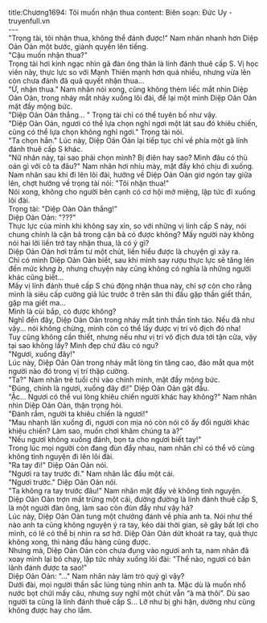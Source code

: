 title:Chương1694: Tôi muốn nhận thua
content:
Biên soạn: Đức Uy - truyenfull.vn<br>---<br>"Trọng tài, tôi nhận thua, không thể đánh được!" Nam nhân nhanh hơn Diệp Oản Oản một bước, giành quyền lên tiếng.<br>"Cậu muốn nhận thua?"<br>Trọng tài hơi kinh ngạc nhìn gã đàn ông thân là lính đánh thuê cấp S. Vị học viên này, thực lực so với Mạnh Thiên mạnh hơn quá nhiều, nhưng vừa lên còn chưa đánh đã quả quyết nhận thua…<br>"Ừ, nhận thua." Nam nhân nói xong, cũng không thèm liếc mắt nhìn Diệp Oản Oản, trong nháy mắt nhảy xuống lôi đài, để lại một mình Diệp Oản Oản mặt đầy mộng bức.<br>"Diệp Oản Oản thắng... " Trọng tài chỉ có thể tuyên bố như vậy.<br>"Diệp Oản Oản, ngươi có thể lựa chọn nghỉ ngơi một lát sau đó khiêu chiến, cũng có thể lựa chọn không nghỉ ngơi." Trọng tài nói.<br>"Ta chọn hắn." Lúc này, Diệp Oản Oản lại tiếp tục chỉ về phía một gã lính đánh thuê cấp S khác.<br>"Nữ nhân này, tại sao phải chọn mình? Bị điên hay sao? Mình đâu có thù oán gì với cô ta đâu?" Nam nhân hơi nhíu mày, mặt đầy khó chịu đi xuống.<br>Nam nhân sau khi đi lên lôi đài, hướng về Diệp Oản Oản giơ ngón tay giữa lên, chợt hướng về trọng tài nói: "Tôi nhận thua!"<br>Nói xong, không cho người bên cạnh có cơ hội mở miệng, lập tức đi xuống lôi đài.<br>Trọng tài: "Diệp Oản Oản thắng!"<br>Diệp Oản Oản: "???"<br>Thực lực của mình khi không say xỉn, so với những vị lính cấp S này, nói chung chính là cặn bã trong cặn bã có được không? Mấy người này không nói hai lời liền trở tay nhận thua, là có ý gì?<br>Diệp Oản Oản hơi trầm tư một chút, liền hiểu được là chuyện gì xảy ra.<br>Chỉ có mình Diệp Oản Oản biết, sau khi mình say rượu thực lực sẽ tăng lên đến mức kh*ng b*, nhưng chuyện này cũng không có nghĩa là những người khác cũng biết…<br>Mấy vị lính đánh thuê cấp S chủ động nhận thua này, chỉ sợ còn cho rằng mình là siêu cấp cường giả lúc trước ở trên sân thi đấu gặp thần giết thần, gặp ma giết ma…<br>Mình là cùi bắp, có được không?<br>Nghĩ đến đây, Diệp Oản Oản trong nháy mắt tinh thần tỉnh táo. Nếu đã như vậy... nói không chừng, mình còn có thể lấy được vị trí vô địch đó nha!<br>Tuy cũng không cần thiết, nhưng nếu như vị trí vô địch đưa tới tận cửa, vậy tại sao không lấy? Mình đẹp chứ đâu có ngu?<br>"Ngươi, xuống đây!"<br>Lúc này, Diệp Oản Oản trong nháy mắt lòng tin tăng cao, đảo mắt qua một người nào đó trong vị trí thập cường.<br>"Ta?" Nam nhân trẻ tuổi chỉ vào chính mình, mặt đầy mộng bức.<br>"Đúng, chính là ngươi, xuống đây đi!" Diệp Oản Oản gật đầu.<br>"Ặc... Ngươi có thể vui lòng khiêu chiến người khác hay không?" Nam nhân nhìn Diệp Oản Oản, thận trọng hỏi.<br>"Đánh rắm, người ta khiêu chiến là ngươi!"<br>"Mau nhanh lăn xuống đi, ngươi con mịa nó còn nói cô ấy đổi người khác khiêu chiến? Làm sao, muốn chơi khăm chúng ta à?"<br>"Nếu ngươi không xuống đánh, bọn ta cho ngươi biết tay!"<br>Trong lúc mọi người còn đang đùn đẩy nhau, nam nhân chỉ có thể vô cùng không tình nguyện đi lên lôi đài.<br>"Ra tay đi!" Diệp Oản Oản nói.<br>"Ngươi ra tay trước đi." Nam nhân lắc đầu một cái.<br>"Ngươi trước." Diệp Oản Oản nói.<br>"Ta không ra tay trước đâu!" Nam nhân mặt đầy vẻ không tình nguyện.<br>Diệp Oản Oản trợn mắt trừng một cái, đường đường là lính đánh thuê cấp S, là một người đàn ông, làm sao còn đùn đẩy như vậy hả?<br>Lúc này, Diệp Oản Oản tung một chưởng đánh về phía anh ta. Nói như thế nào anh ta cũng không nguyện ý ra tay, kéo dài thời gian, sẽ gây bất lợi cho mình, có lẽ có thể bị nhìn ra sơ hở. Diệp Oản Oản dứt khoát ra tay, quả thực không xong, thì nàng đầu hàng cũng được.<br>Nhưng mà, Diệp Oản Oản còn chưa đụng vào ngươi anh ta, nam nhân đã xoay mình lại bỏ chạy, lập tức nhảy xuống lôi đài: "Thế nào, ngươi có bản lãnh đánh được ta sao!"<br>Diệp Oản Oản: "..." Nam nhân này làm trò quỷ gì vậy?<br>Dưới đài, mọi người thần sắc lúng túng nhìn anh ta. Mặc dù là muốn nhổ nước bọt chửi mấy câu, nhưng suy nghĩ một chút vẫn “à mà thôi”. Dù sao người ta cũng là lính đánh thuê cấp S... Lỡ như bị ghi hận, dường như cũng không được hay cho lắm.